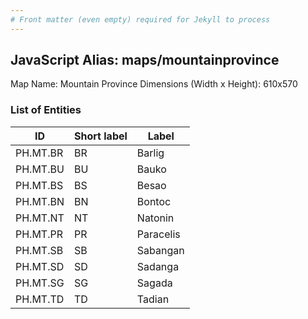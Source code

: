 ```yaml
---
# Front matter (even empty) required for Jekyll to process
---
```


## JavaScript Alias: maps/mountainprovince

Map Name: Mountain Province
Dimensions (Width x Height): 610x570





### List of Entities

ID | Short label | Label
---|---|---|
PH.MT.BR | BR | Barlig
PH.MT.BU | BU | Bauko
PH.MT.BS | BS | Besao
PH.MT.BN | BN | Bontoc
PH.MT.NT | NT | Natonin
PH.MT.PR | PR | Paracelis
PH.MT.SB | SB | Sabangan
PH.MT.SD | SD | Sadanga
PH.MT.SG | SG | Sagada
PH.MT.TD | TD | Tadian